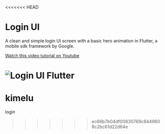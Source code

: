 <<<<<<< HEAD
# Login UI

A clean and simple login UI screen with a basic hero animation in Flutter, a mobile sdk framework by Google.

[Watch this video tutorial on Youtube](https://youtu.be/efbB8-x9T2c)

![Login UI Flutter](https://raw.githubusercontent.com/putraxor/flutter-login-ui/master/art/thumbnail.png)
=======
# kimelu
login 
>>>>>>> ec66b7b04df00830769c8449608c2bc61d22d64e
